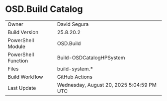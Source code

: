﻿# OSD.Build Catalog

| | |
|-|-|
| Owner | David Segura |
| Build Version | 25.8.20.2 |
| PowerShell Module | OSD.Build |
| PowerShell Function | Build-OSDCatalogHPSystem |
| Files | build-system.* |
| Build Workflow | GitHub Actions |
| Last Update | Wednesday, August 20, 2025 5:04:59 PM UTC |
